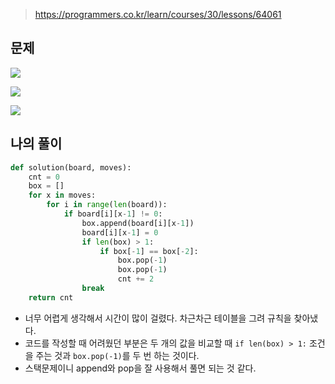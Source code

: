 > https://programmers.co.kr/learn/courses/30/lessons/64061

## 문제
![](https://images.velog.io/images/suasue/post/6cb5c007-988a-4a3f-a65c-d79480bdc30a/image.png)

![](https://images.velog.io/images/suasue/post/528eabc2-3ffe-47c5-81aa-983da8de76a0/image.png)

![](https://images.velog.io/images/suasue/post/984d6a48-16cf-4880-96d0-068d2e88bc0a/image.png)

## 나의 풀이
```python
def solution(board, moves):
    cnt = 0
    box = []
    for x in moves:
        for i in range(len(board)):
            if board[i][x-1] != 0:
                box.append(board[i][x-1])
                board[i][x-1] = 0
                if len(box) > 1:
                    if box[-1] == box[-2]:
                        box.pop(-1)
                        box.pop(-1)
                        cnt += 2
                break
    return cnt
```
- 너무 어렵게 생각해서 시간이 많이 걸렸다. 차근차근 테이블을 그려 규칙을 찾아냈다.
- 코드를 작성할 때 어려웠던 부분은 두 개의 값을 비교할 때 `if len(box) > 1:` 조건을 주는 것과 `box.pop(-1)`를 두 번 하는 것이다. 
- 스택문제이니 append와 pop을 잘 사용해서 풀면 되는 것 같다.